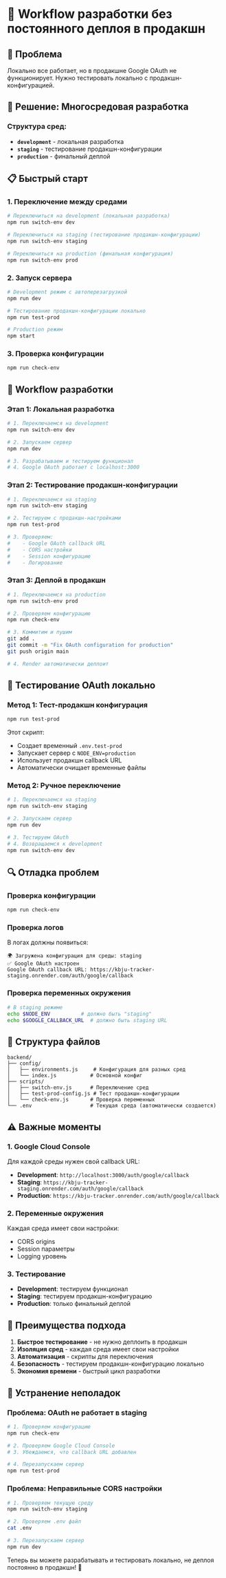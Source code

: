 # 🚀 Workflow разработки без постоянного деплоя в продакшн

## 🎯 **Проблема**
Локально все работает, но в продакшне Google OAuth не функционирует. Нужно тестировать локально с продакшн-конфигурацией.

## 🔧 **Решение: Многосредовая разработка**

### **Структура сред:**
- **`development`** - локальная разработка
- **`staging`** - тестирование продакшн-конфигурации
- **`production`** - финальный деплой

## 📋 **Быстрый старт**

### 1. **Переключение между средами**
```bash
# Переключиться на development (локальная разработка)
npm run switch-env dev

# Переключиться на staging (тестирование продакшн-конфигурации)
npm run switch-env staging

# Переключиться на production (финальная конфигурация)
npm run switch-env prod
```

### 2. **Запуск сервера**
```bash
# Development режим с автоперезагрузкой
npm run dev

# Тестирование продакшн-конфигурации локально
npm run test-prod

# Production режим
npm start
```

### 3. **Проверка конфигурации**
```bash
npm run check-env
```

## 🔄 **Workflow разработки**

### **Этап 1: Локальная разработка**
```bash
# 1. Переключаемся на development
npm run switch-env dev

# 2. Запускаем сервер
npm run dev

# 3. Разрабатываем и тестируем функционал
# 4. Google OAuth работает с localhost:3000
```

### **Этап 2: Тестирование продакшн-конфигурации**
```bash
# 1. Переключаемся на staging
npm run switch-env staging

# 2. Тестируем с продакшн-настройками
npm run test-prod

# 3. Проверяем:
#    - Google OAuth callback URL
#    - CORS настройки
#    - Session конфигурацию
#    - Логирование
```

### **Этап 3: Деплой в продакшн**
```bash
# 1. Переключаемся на production
npm run switch-env prod

# 2. Проверяем конфигурацию
npm run check-env

# 3. Коммитим и пушим
git add .
git commit -m "Fix OAuth configuration for production"
git push origin main

# 4. Render автоматически деплоит
```

## 🧪 **Тестирование OAuth локально**

### **Метод 1: Тест-продакшн конфигурация**
```bash
npm run test-prod
```
Этот скрипт:
- Создает временный `.env.test-prod`
- Запускает сервер с `NODE_ENV=production`
- Использует продакшн callback URL
- Автоматически очищает временные файлы

### **Метод 2: Ручное переключение**
```bash
# 1. Переключаемся на staging
npm run switch-env staging

# 2. Запускаем сервер
npm run dev

# 3. Тестируем OAuth
# 4. Возвращаемся к development
npm run switch-env dev
```

## 🔍 **Отладка проблем**

### **Проверка конфигурации**
```bash
npm run check-env
```

### **Проверка логов**
В логах должны появиться:
```
🌍 Загружена конфигурация для среды: staging
✅ Google OAuth настроен
Google OAuth callback URL: https://kbju-tracker-staging.onrender.com/auth/google/callback
```

### **Проверка переменных окружения**
```bash
# В staging режиме
echo $NODE_ENV          # должно быть "staging"
echo $GOOGLE_CALLBACK_URL  # должно быть staging URL
```

## 📁 **Структура файлов**

```
backend/
├── config/
│   ├── environments.js     # Конфигурация для разных сред
│   └── index.js           # Основной конфиг
├── scripts/
│   ├── switch-env.js      # Переключение сред
│   ├── test-prod-config.js # Тест продакшн-конфигурации
│   └── check-env.js       # Проверка переменных
└── .env                   # Текущая среда (автоматически создается)
```

## ⚠️ **Важные моменты**

### **1. Google Cloud Console**
Для каждой среды нужен свой callback URL:
- **Development**: `http://localhost:3000/auth/google/callback`
- **Staging**: `https://kbju-tracker-staging.onrender.com/auth/google/callback`
- **Production**: `https://kbju-tracker.onrender.com/auth/google/callback`

### **2. Переменные окружения**
Каждая среда имеет свои настройки:
- CORS origins
- Session параметры
- Logging уровень

### **3. Тестирование**
- **Development**: тестируем функционал
- **Staging**: тестируем продакшн-конфигурацию
- **Production**: только финальный деплой

## 🚀 **Преимущества подхода**

1. **Быстрое тестирование** - не нужно деплоить в продакшн
2. **Изоляция сред** - каждая среда имеет свои настройки
3. **Автоматизация** - скрипты для переключения
4. **Безопасность** - тестируем продакшн-конфигурацию локально
5. **Экономия времени** - быстрый цикл разработки

## 🔧 **Устранение неполадок**

### **Проблема: OAuth не работает в staging**
```bash
# 1. Проверяем конфигурацию
npm run check-env

# 2. Проверяем Google Cloud Console
# 3. Убеждаемся, что callback URL добавлен

# 4. Перезапускаем сервер
npm run test-prod
```

### **Проблема: Неправильные CORS настройки**
```bash
# 1. Проверяем текущую среду
npm run switch-env staging

# 2. Проверяем .env файл
cat .env

# 3. Перезапускаем сервер
npm run dev
```

Теперь вы можете разрабатывать и тестировать локально, не деплоя постоянно в продакшн! 🎉
